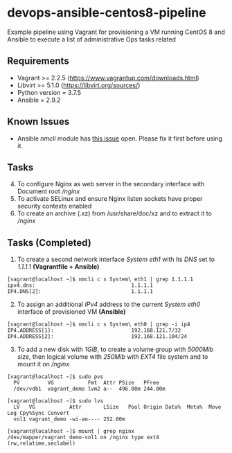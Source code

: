 # devops-ansible-centos8-pipeline
Example pipeline using Vagrant for provisioning a VM running CentOS 8 and Ansible to execute a list of administrative Ops tasks related

## Requirements
- Vagrant >= 2.2.5 (https://www.vagrantup.com/downloads.html)
- Libvirt >= 5.1.0 (https://libvirt.org/sources/)
- Python version = 3.7.5
- Ansible = 2.9.2

## Known Issues
- Ansible *nmcli* module has [this issue](https://github.com/ansible/ansible/pull/62609) open. Please fix it first before using it.

## Tasks 
4) To configure Nginx as web server in the secondary interface with Document root */nginx*
5) To activate SELinux and ensure Nginx listen sockets have proper security contexts enabled
6) To create an archive (.xz) from /usr/share/doc/xz and to extract it to */nginx* 

## Tasks (Completed)
1) To create a second network interface *System eth1* with its *DNS* set to *1.1.1.1* **(Vagrantfile + Ansible)**
```
[vagrant@localhost ~]$ nmcli c s System\ eth1 | grep 1.1.1.1
ipv4.dns:                               1.1.1.1
IP4.DNS[2]:                             1.1.1.1
```
2) To assign an additional *IPv4* address to the current *System eth0* interface of provisioned VM **(Ansible)**
```
[vagrant@localhost ~]$ nmcli c s System\ eth0 | grep -i ip4
IP4.ADDRESS[1]:                         192.168.121.7/32
IP4.ADDRESS[2]:                         192.168.121.104/24
```
3) To add a new disk with *1GiB*, to create a volume group with *5000Mib* size, then logical volume with *250Mib* with *EXT4* file system and to mount it on */nginx*
```
[vagrant@localhost ~]$ sudo pvs
  PV         VG           Fmt  Attr PSize   PFree  
  /dev/vdb1  vagrant_demo lvm2 a--  496.00m 244.00m
  
[vagrant@localhost ~]$ sudo lvs
  LV   VG           Attr       LSize   Pool Origin Data%  Meta%  Move Log Cpy%Sync Convert
  vol1 vagrant_demo -wi-ao---- 252.00m                                                    

[vagrant@localhost ~]$ mount | grep nginx
/dev/mapper/vagrant_demo-vol1 on /nginx type ext4 (rw,relatime,seclabel)
```
